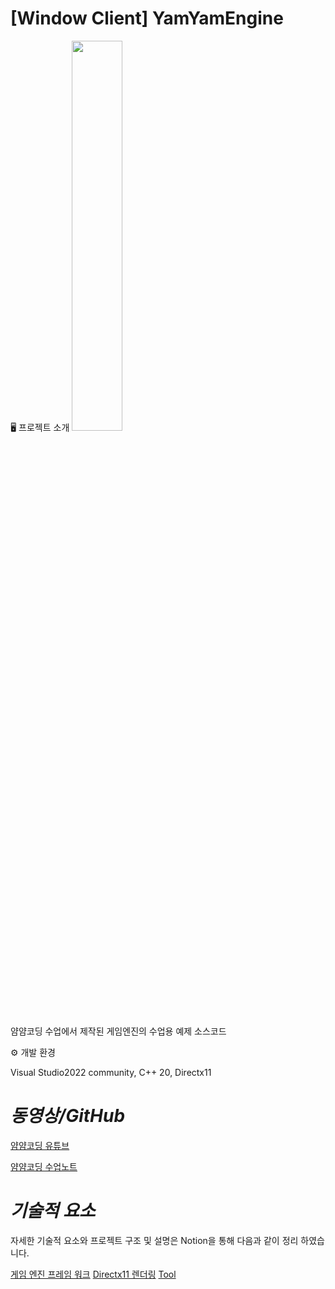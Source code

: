 # [Window Client] YamYamEngine 

🖥️ 프로젝트 소개
<img src="https://github.com/eazuooz/YamYam_Engine/assets/46310910/e312db09-9416-483e-9673-df972081e0bf" width="40%"/>

얌얌코딩 수업에서 제작된 게임엔진의 수업용 예제 소스코드


⚙️ 개발 환경

Visual Studio2022 community, C++ 20, Directx11

# *동영상/GitHub*

[얌얌코딩 유튜브](https://www.youtube.com/channel/UCOgtkPoyC0VXhCs7Xk3jvjQ)

[얌얌코딩 수업노트](https://yamyamcoding.oopy.io/)

# *기술적 요소*
자세한 기술적 요소와 프로젝트 구조 및 설명은 Notion을 통해 다음과 같이 정리 하였습니다.

[게임 엔진 프레임 워크](https://typical-slug-3ef.notion.site/GAME-ENGINE-FRAMEWORK-d594503034b74e70bc9fb0d89facfe1b?pvs=4)
[Directx11 렌더링](https://typical-slug-3ef.notion.site/DIRECTX-11-80d76736a5d348f4ac4a77a983fd7050?pvs=4)
[Tool](https://typical-slug-3ef.notion.site/Tool-Programming-5c92a9117abd49b7be110c00374b6e1f?pvs=4)

